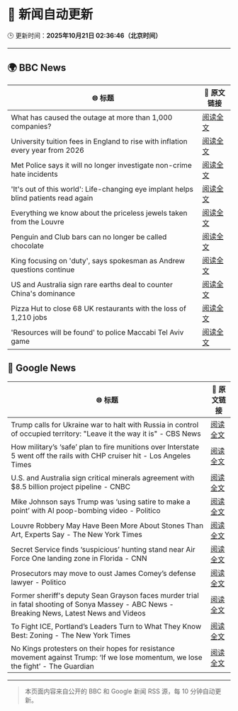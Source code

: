 # 🧠 新闻自动更新

🕒 更新时间：**2025年10月21日 02:36:46（北京时间）**

---

## 🌍 BBC News

| 🌐 标题 | 🔗 原文链接 |
|--------|-------------|
| What has caused the outage at more than 1,000 companies? | [阅读全文](https://www.bbc.com/news/articles/cev1en9077ro?at_medium=RSS&at_campaign=rss) |
| University tuition fees in England to rise with inflation every year from 2026 | [阅读全文](https://www.bbc.com/news/articles/cgkzj87n8rdo?at_medium=RSS&at_campaign=rss) |
| Met Police says it will no longer investigate non-crime hate incidents | [阅读全文](https://www.bbc.com/news/articles/cwyp1gk0n23o?at_medium=RSS&at_campaign=rss) |
| 'It's out of this world': Life-changing eye implant helps blind patients read again | [阅读全文](https://www.bbc.com/news/articles/c0qpz39jpj7o?at_medium=RSS&at_campaign=rss) |
| Everything we know about the priceless jewels taken from the Louvre | [阅读全文](https://www.bbc.com/news/articles/cg7nrlkg0zxo?at_medium=RSS&at_campaign=rss) |
| Penguin and Club bars can no longer be called chocolate | [阅读全文](https://www.bbc.com/news/articles/c86737yg3jlo?at_medium=RSS&at_campaign=rss) |
| King focusing on 'duty', says spokesman as Andrew questions continue | [阅读全文](https://www.bbc.com/news/articles/c4gzp6xgdx4o?at_medium=RSS&at_campaign=rss) |
| US and Australia sign rare earths deal to counter China's dominance | [阅读全文](https://www.bbc.com/news/articles/cly9kvrdk2xo?at_medium=RSS&at_campaign=rss) |
| Pizza Hut to close 68 UK restaurants with the loss of 1,210 jobs | [阅读全文](https://www.bbc.com/news/articles/c07mk59pzkpo?at_medium=RSS&at_campaign=rss) |
| 'Resources will be found' to police Maccabi Tel Aviv game | [阅读全文](https://www.bbc.com/news/articles/cj971rwyzlgo?at_medium=RSS&at_campaign=rss) |

## 📰 Google News

| 🌐 标题 | 🔗 原文链接 |
|--------|-------------|
| Trump calls for Ukraine war to halt with Russia in control of occupied territory: "Leave it the way it is" - CBS News | [阅读全文](https://news.google.com/rss/articles/CBMihwFBVV95cUxOdEhYWUk1d1dUdjktbzN0VXFVcFg1Y3JEb1pOam1aSTg0Z0RoWEZuSFpWWHNLUVRhdzVkRk9QV0ltYmhCM3I3MEcyM0RNeU15cl8yTzh2dGExYkgwX3ktN05EbERmckJ6UWJMdWNGQVZmNnJlS1hvbFVzVUdmb1ZQcEs4cGNwcjDSAYwBQVVfeXFMUG1DTkp1OUtkNTZCbFViVUxHTzVmTmxyX1pMV1FtSW1Uc2F0UFltNFo3LVFMbGp1NHA2am1OLXpqRHk5Si1qM1pZYVM0RTZQYVl3WjV1emhHYzZzQXBFbjJYeklkLW56ZF93cUZETkdLSl9rTG5tcDRMWFljajJJZUVWUDV6UGZ2Y0U1bEw?oc=5) |
| How military’s ‘safe’ plan to fire munitions over Interstate 5 went off the rails with CHP cruiser hit - Los Angeles Times | [阅读全文](https://news.google.com/rss/articles/CBMinwFBVV95cUxQbXVSYm1TYkZJVHotWGZuV3pSSzF0eUZtUjdMQ0ZVRGxnUkFuRHVhUFdsQnk2cm5VMVpyMzhfazZkeW5aemlKZGVVbU1oWjdLQXgtdXFVaVZZT2VxN1RpT1pfakJOaWU4Tk00dWxKZ091MGlicjNmdTd0UFpvQ0pXb0VERnEzVEVnY0xNZzNtM2JxNExvcUF2Umx6eXRrQkU?oc=5) |
| U.S. and Australia sign critical minerals agreement with $8.5 billion project pipeline - CNBC | [阅读全文](https://news.google.com/rss/articles/CBMikgFBVV95cUxNQzdodTd2ajVaXzNkaDZaRlhtWTM2RFozSy1QV3dWenRXOGdORDFFNnZOcnVlN2kwM09hNXlHUjMzS0QxOHZIRlQ5cld6ZnQ0QjBQdWV5Zm5XYUtHQl9veWYxT0dYRTVTOFJqd29rYXJTYmNEZXlxYVRkWFprS0ZPNkpOQWszeklfT0plWHdpZzRZUdIBlwFBVV95cUxOLTZvY1NJUEhvM3A1MUtoenI3SnluVHdFUXNfSF9iUGM0NzVvUjNHLWxtS1lLMjBJS3J3S2paNFRPa3JGTXJBOGI5cWxvMkVaQ1JVT3hPc1ZsaU9iaHM4aG1fS2Qxd0dJVFBXdDlwQmFOQVhMZnYwRHNFR29zOTJBZ2hkcVhPUFNLV3VoZ1VhRGRTelNJYldB?oc=5) |
| Mike Johnson says Trump was ‘using satire to make a point’ with AI poop-bombing video - Politico | [阅读全文](https://news.google.com/rss/articles/CBMinAFBVV95cUxPbEdQWjd6dE9vMzdjRzdzc2xfelZpT1BURjBzekpkNDdDcExtbWF3cXVqemt2eElHU05Lb2E2Sm05WGVVUU9aclktV1E1bmo0cnJQXzNJY2NKcmQydGt6TjJxVUJyZFg4RVBUM3ZmLS1VY2NJMDNBRTVvVlJkWmVJMkZ3MFI4RmlUTnRpZjJTR1R5eW1DWFR3RnQ2enU?oc=5) |
| Louvre Robbery May Have Been More About Stones Than Art, Experts Say - The New York Times | [阅读全文](https://news.google.com/rss/articles/CBMihwFBVV95cUxOZVdLVmZOX291U1JKY2ZWZnZ2WngwS3FNdks5dEE1enhtSkNremZ1Qy05MXJVQXZkc1o1QzRtSGgxM2pYNTV1RkZuUDVMYVZITkptWEhDUVoxOWttRnpIdS1FTzNMYjZiUHpZZDFja1Bjd2I2MG91RUpScC04Z1k3WWcxUDYyRFk?oc=5) |
| Secret Service finds ‘suspicious’ hunting stand near Air Force One landing zone in Florida - CNN | [阅读全文](https://news.google.com/rss/articles/CBMihAFBVV95cUxONlM5SHdrOS16WjJsdmJzd0pZUjhaQ0lFWnVVZ01fMXhrME9UcHV1WnBsU19xcFpEbDV0azJTNjJxUkdaOC1YOVI3WV9HN2poSEdRa0dDUl9wdHBqNXpidTVzOGM3TG9ldEJsMm9yLWluOXZfdi00Q0NHTVpqdGFnOUJFYUw?oc=5) |
| Prosecutors may move to oust James Comey’s defense lawyer - Politico | [阅读全文](https://news.google.com/rss/articles/CBMiigFBVV95cUxQaEZHWmxDT3FEdnFNOE5FN2V0QWtWQWJSVU11bE1HQXdhWG1JcEk3RjhXLUZDX2NlZTN6aElZMHltc1E4YUZqNDNqMDVLSmpObGxWX2FmRFZpd25YOUdRVmd2bTliM0JHSzFXQ1F3OXJRanZHekl5ZUFsb0FDNmpZQlpzVUVKb1F1SHc?oc=5) |
| Former sheriff's deputy Sean Grayson faces murder trial in fatal shooting of Sonya Massey - ABC News - Breaking News, Latest News and Videos | [阅读全文](https://news.google.com/rss/articles/CBMioAFBVV95cUxPbXJ5QXVmaTdqZXZYSUhjcl81WWJYRUdRUWVwUGloNk5iVTZIQVNubGdoOHVHY3p1b3RReVBkT0ZXcFR5RExYRDRGbXZMYTdadWV3VHcwQUQ3eDhoaHNEXzh3d0t5dk1jNm1uV1E2VV96d2tiMWFKcXd0OFd3eW9sZzJnanhYaE10SlA2NmVGcXc2NnhhQ3BmSUQyME5xNWU40gGmAUFVX3lxTE5sSHlCTnpOSi1aN19lRGxqdTNkLTdUYmxWYTZCdDlOd1REd1V6VTVOVUhIRFFtX0pZZmpQb2REMi1sZ1hhcS1Zamw4cjh0aGNxT0prelp5MWZISEI3R2Z1bGc5RnlWdVRQMjJseG85Q1Yzb09QWURkREl0Wm51LVF4T0FnczhOcE5Wb3Z5OWpVdF9ZUW1KWjhIRWhYdjY0X2lHS1BhNWc?oc=5) |
| To Fight ICE, Portland’s Leaders Turn to What They Know Best: Zoning - The New York Times | [阅读全文](https://news.google.com/rss/articles/CBMickFVX3lxTE1fYkVZOVU2QkVVYnl0Sms3N0x2M0ROZTNWcGxFSkNFeGJlYk5NQ0JUSkhRbGVVU3lINjZqRDBkZ1ZIU2xJUHhxY1czaVlTdmhDdlhkWFFCWW9HOFVRXzJOa1hGdmtNTG9kQk91Z2I1b3RFQQ?oc=5) |
| No Kings protesters on their hopes for resistance movement against Trump: ‘If we lose momentum, we lose the fight’ - The Guardian | [阅读全文](https://news.google.com/rss/articles/CBMiiAFBVV95cUxNVUsxV08zOTJnZFVCaHFpb2JYNWlieS1meGJZcGJSc3hKMVFJX3VfYUtRYUZNR1Myam1xb2JPZjQzYlRtYlFPb29rR2psekhYaGs1dU9ndlRXNWc4bnBKYUNNUGROWWJ3eXJGcFZSVkZNeW1EWFZMaG53YTN4elNzUF9VV0RrWXQ5?oc=5) |

---
> 本页面内容来自公开的 BBC 和 Google 新闻 RSS 源，每 10 分钟自动更新。